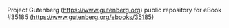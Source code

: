 Project Gutenberg (https://www.gutenberg.org) public repository for eBook #35185 (https://www.gutenberg.org/ebooks/35185)
